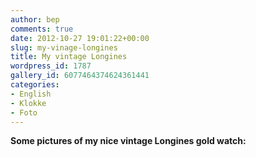 ```yaml
---
author: bep
comments: true
date: 2012-10-27 19:01:22+00:00
slug: my-vinage-longines
title: My vintage Longines
wordpress_id: 1787
gallery_id: 6077464374624361441
categories:
- English
- Klokke
- Foto
---
```


**Some pictures of my nice vintage Longines gold watch:**

